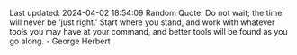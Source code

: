 Last updated: 2024-04-02 18:54:09
Random Quote: Do not wait; the time will never be 'just right.' Start where you stand, and work with whatever tools you may have at your command, and better tools will be found as you go along. - George Herbert